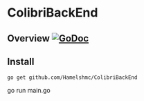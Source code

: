 # ColibriBackEnd

## Overview [![GoDoc](https://godoc.org/github.com/Hamelshmc/ColibriBackEnd?status.svg)](https://godoc.org/github.com/Hamelshmc/ColibriBackEnd)

## Install

```
go get github.com/Hamelshmc/ColibriBackEnd
```
go run main.go
